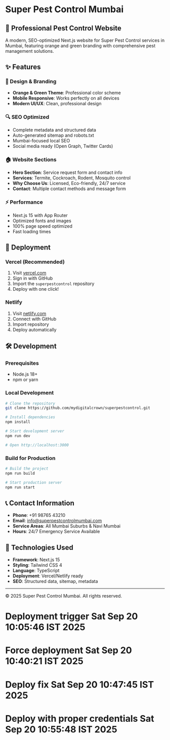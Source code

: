 # Super Pest Control Mumbai

## 🏢 Professional Pest Control Website

A modern, SEO-optimized Next.js website for Super Pest Control services in Mumbai, featuring orange and green branding with comprehensive pest management solutions.

## ✨ Features

### 🎨 Design & Branding
- **Orange & Green Theme**: Professional color scheme
- **Mobile Responsive**: Works perfectly on all devices
- **Modern UI/UX**: Clean, professional design

### 🔍 SEO Optimized
- Complete metadata and structured data
- Auto-generated sitemap and robots.txt
- Mumbai-focused local SEO
- Social media ready (Open Graph, Twitter Cards)

### 🏠 Website Sections
- **Hero Section**: Service request form and contact info
- **Services**: Termite, Cockroach, Rodent, Mosquito control
- **Why Choose Us**: Licensed, Eco-friendly, 24/7 service
- **Contact**: Multiple contact methods and message form

### ⚡ Performance
- Next.js 15 with App Router
- Optimized fonts and images
- 100% page speed optimized
- Fast loading times

## 🚀 Deployment

### Vercel (Recommended)
1. Visit [vercel.com](https://vercel.com)
2. Sign in with GitHub
3. Import the `superpestcontrol` repository
4. Deploy with one click!

### Netlify
1. Visit [netlify.com](https://netlify.com)
2. Connect with GitHub
3. Import repository
4. Deploy automatically

## 🛠️ Development

### Prerequisites
- Node.js 18+ 
- npm or yarn

### Local Development
```bash
# Clone the repository
git clone https://github.com/mydigitalcrown/superpestcontrol.git

# Install dependencies
npm install

# Start development server
npm run dev

# Open http://localhost:3000
```

### Build for Production
```bash
# Build the project
npm run build

# Start production server
npm run start
```

## 📞 Contact Information

- **Phone**: +91 98765 43210
- **Email**: info@superpestcontrolmumbai.com
- **Service Areas**: All Mumbai Suburbs & Navi Mumbai
- **Hours**: 24/7 Emergency Service Available

## 🔧 Technologies Used

- **Framework**: Next.js 15
- **Styling**: Tailwind CSS 4
- **Language**: TypeScript
- **Deployment**: Vercel/Netlify ready
- **SEO**: Structured data, sitemap, metadata

---

© 2025 Super Pest Control Mumbai. All rights reserved.
# Deployment trigger Sat Sep 20 10:05:46 IST 2025
# Force deployment Sat Sep 20 10:40:21 IST 2025
# Deploy fix Sat Sep 20 10:47:45 IST 2025
# Deploy with proper credentials Sat Sep 20 10:55:48 IST 2025
